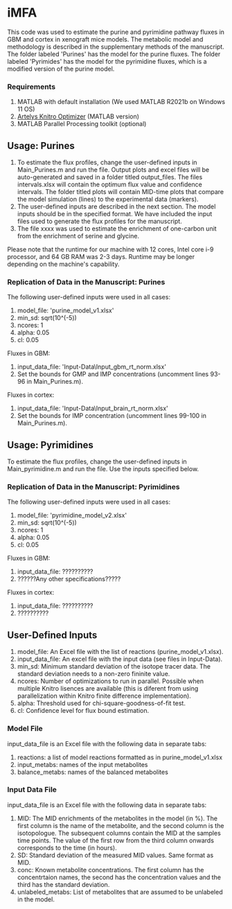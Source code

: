 # iMFA

This code was used to estimate the purine and pyrimidine pathway fluxes in GBM and cortex in xenograft mice models. The metabolic model and methodology is described in the supplementary methods of the manuscript. The folder labeled 'Purines' has the model for the purine fluxes. The folder labeled 'Pyrimides' has the model for the pyrimidine fluxes, which is a modified version of the purine model.

### Requirements
1. MATLAB with default installation (We used MATLAB R2021b on Windows 11 OS)
2. [Artelys Knitro Optimizer](https://www.artelys.com/solvers/knitro/) (MATLAB version)
3. MATLAB Parallel Processing toolkit (optional)

## Usage: Purines
1. To estimate the flux profiles, change the user-defined inputs in Main_Purines.m and run the file. Output plots and excel files will be auto-generated and saved in a folder titled output_files. The files intervals.xlsx will contain the optimum flux value and confidence intervals. The folder titled plots will contain MID-time plots that compare the model simulation (lines) to the experimental data (markers).
2. The user-defined inputs are described in the next section. The model inputs should be in the specified format. We have included the input files used to generate the flux profiles for the manuscript.
3. The file xxxx was used to estimate the enrichment of one-carbon unit from the enrichment of serine and glycine.

Please note that the runtime for our machine with 12 cores, Intel core i-9 processor, and 64 GB RAM was 2-3 days. Runtime may be longer depending on the machine's capability.

### Replication of Data in the Manuscript: Purines

The following user-defined inputs were used in all cases:
1. model_file: 'purine_model_v1.xlsx'
2. min_sd: sqrt(10^(-5))
3. ncores: 1
4. alpha: 0.05
5. cl: 0.05

Fluxes in GBM:
1. input_data_file: 'Input-Data\Input_gbm_rt_norm.xlsx'
2. Set the bounds for GMP and IMP concentrations (uncomment lines 93-96 in Main_Purines.m).

Fluxes in cortex:
1. input_data_file: 'Input-Data\Input_brain_rt_norm.xlsx'
2. Set the bounds for IMP concentration (uncomment lines 99-100 in Main_Purines.m).

## Usage: Pyrimidines

To estimate the flux profiles, change the user-defined inputs in Main_pyrimidine.m and run the file. Use the inputs specified below.
   
### Replication of Data in the Manuscript: Pyrimidines

The following user-defined inputs were used in all cases:
1. model_file: 'pyrimidine_model_v2.xlsx'
2. min_sd: sqrt(10^(-5))
3. ncores: 1
4. alpha: 0.05
5. cl: 0.05

Fluxes in GBM:
1. input_data_file: ??????????
2. ??????Any other specifications?????

Fluxes in cortex:
1. input_data_file: ??????????
2. ??????????

## User-Defined Inputs
1. model_file: An Excel file with the list of reactions (purine_model_v1.xlsx).
2. input_data_file: An excel file with the input data (see files in Input-Data).
3. min_sd: Minimum standard deviation of the isotope tracer data. The standard deviation needs to a non-zero fininite value.
4. ncores: Number of optimizations to run in parallel. Possible when multiple Knitro lisences are available (this is diferent from using parallelization within Knitro finite difference implementation).
5. alpha: Threshold used for chi-square-goodness-of-fit test.
6. cl: Confidence level for flux bound estimation.

### Model File

input_data_file is an Excel file with the following data in separate tabs:
1. reactions: a list of model reactions formatted as in purine_model_v1.xlsx
2. input_metabs: names of the input metabolites
3. balance_metabs: names of the balanced metabolites

### Input Data File

input_data_file is an Excel file with the following data in separate tabs:
1. MID: The MID enrichments of the metabolites in the model (in %). The first column is the name of the metabolite, and the second column is the isotopologue. The subsequent columns contain the MID at the samples time points. The value of the first row from the third column onwards corresponds to the time (in hours).
2. SD: Standard deviation of the measured MID values. Same format as MID.
3. conc: Known metabolite concentrations. The first column has the concentrtaion names, the second has the concentration values and the third has the standard deviation.
4. unlabeled_metabs: List of metabolites that are assumed to be unlabeled in the model.

   



   
